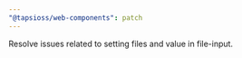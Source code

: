 ```yaml
---
"@tapsioss/web-components": patch
---
```


Resolve issues related to setting files and value in file-input.
  